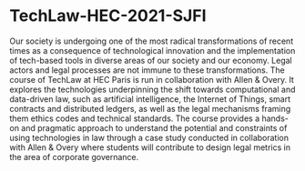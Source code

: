 # TechLaw-HEC-2021-SJFI
Our society is undergoing one of the most radical transformations of recent times as a consequence of technological innovation and the implementation of tech-based tools in diverse areas of our society and our economy. Legal actors and legal processes are not immune to these transformations. The course of TechLaw at HEC Paris is run in collaboration with Allen & Overy. It explores the technologies underpinning the shift towards computational and data-driven law, such as artificial intelligence, the Internet of Things, smart contracts and distributed ledgers, as well as the legal mechanisms framing them ethics codes and technical standards. The course provides a hands-on and pragmatic approach to understand the potential and constraints of using technologies in law through a case study conducted in collaboration with Allen & Overy where students will contribute to design legal metrics in the area of corporate governance.
